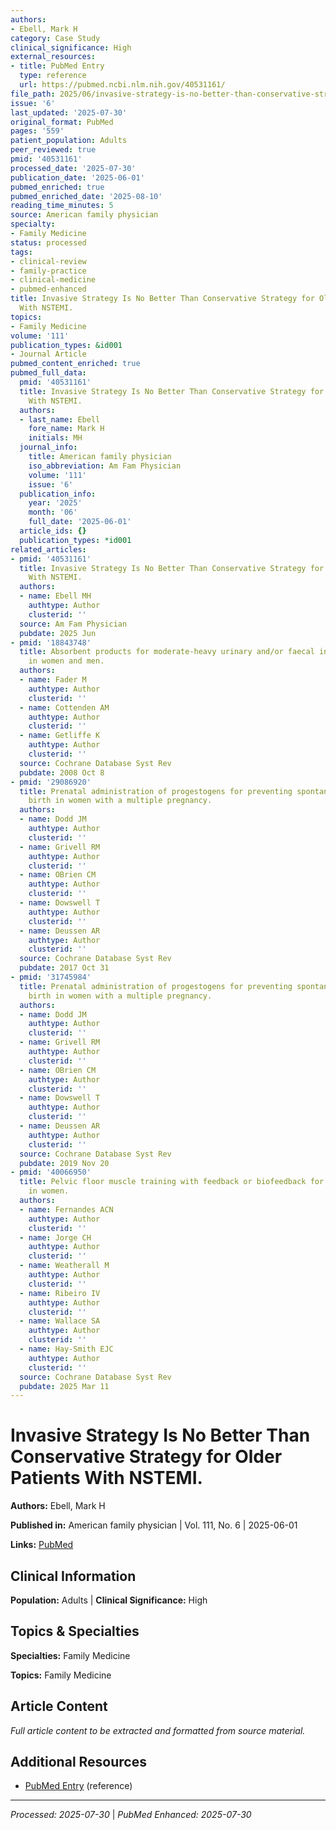```yaml
---
authors:
- Ebell, Mark H
category: Case Study
clinical_significance: High
external_resources:
- title: PubMed Entry
  type: reference
  url: https://pubmed.ncbi.nlm.nih.gov/40531161/
file_path: 2025/06/invasive-strategy-is-no-better-than-conservative-strategy-fo.md
issue: '6'
last_updated: '2025-07-30'
original_format: PubMed
pages: '559'
patient_population: Adults
peer_reviewed: true
pmid: '40531161'
processed_date: '2025-07-30'
publication_date: '2025-06-01'
pubmed_enriched: true
pubmed_enriched_date: '2025-08-10'
reading_time_minutes: 5
source: American family physician
specialty:
- Family Medicine
status: processed
tags:
- clinical-review
- family-practice
- clinical-medicine
- pubmed-enhanced
title: Invasive Strategy Is No Better Than Conservative Strategy for Older Patients
  With NSTEMI.
topics:
- Family Medicine
volume: '111'
publication_types: &id001
- Journal Article
pubmed_content_enriched: true
pubmed_full_data:
  pmid: '40531161'
  title: Invasive Strategy Is No Better Than Conservative Strategy for Older Patients
    With NSTEMI.
  authors:
  - last_name: Ebell
    fore_name: Mark H
    initials: MH
  journal_info:
    title: American family physician
    iso_abbreviation: Am Fam Physician
    volume: '111'
    issue: '6'
  publication_info:
    year: '2025'
    month: '06'
    full_date: '2025-06-01'
  article_ids: {}
  publication_types: *id001
related_articles:
- pmid: '40531161'
  title: Invasive Strategy Is No Better Than Conservative Strategy for Older Patients
    With NSTEMI.
  authors:
  - name: Ebell MH
    authtype: Author
    clusterid: ''
  source: Am Fam Physician
  pubdate: 2025 Jun
- pmid: '18843748'
  title: Absorbent products for moderate-heavy urinary and/or faecal incontinence
    in women and men.
  authors:
  - name: Fader M
    authtype: Author
    clusterid: ''
  - name: Cottenden AM
    authtype: Author
    clusterid: ''
  - name: Getliffe K
    authtype: Author
    clusterid: ''
  source: Cochrane Database Syst Rev
  pubdate: 2008 Oct 8
- pmid: '29086920'
  title: Prenatal administration of progestogens for preventing spontaneous preterm
    birth in women with a multiple pregnancy.
  authors:
  - name: Dodd JM
    authtype: Author
    clusterid: ''
  - name: Grivell RM
    authtype: Author
    clusterid: ''
  - name: OBrien CM
    authtype: Author
    clusterid: ''
  - name: Dowswell T
    authtype: Author
    clusterid: ''
  - name: Deussen AR
    authtype: Author
    clusterid: ''
  source: Cochrane Database Syst Rev
  pubdate: 2017 Oct 31
- pmid: '31745984'
  title: Prenatal administration of progestogens for preventing spontaneous preterm
    birth in women with a multiple pregnancy.
  authors:
  - name: Dodd JM
    authtype: Author
    clusterid: ''
  - name: Grivell RM
    authtype: Author
    clusterid: ''
  - name: OBrien CM
    authtype: Author
    clusterid: ''
  - name: Dowswell T
    authtype: Author
    clusterid: ''
  - name: Deussen AR
    authtype: Author
    clusterid: ''
  source: Cochrane Database Syst Rev
  pubdate: 2019 Nov 20
- pmid: '40066950'
  title: Pelvic floor muscle training with feedback or biofeedback for urinary incontinence
    in women.
  authors:
  - name: Fernandes ACN
    authtype: Author
    clusterid: ''
  - name: Jorge CH
    authtype: Author
    clusterid: ''
  - name: Weatherall M
    authtype: Author
    clusterid: ''
  - name: Ribeiro IV
    authtype: Author
    clusterid: ''
  - name: Wallace SA
    authtype: Author
    clusterid: ''
  - name: Hay-Smith EJC
    authtype: Author
    clusterid: ''
  source: Cochrane Database Syst Rev
  pubdate: 2025 Mar 11
---
```


# Invasive Strategy Is No Better Than Conservative Strategy for Older Patients With NSTEMI.

**Authors:** Ebell, Mark H

**Published in:** American family physician | Vol. 111, No. 6 | 2025-06-01

**Links:** [PubMed](https://pubmed.ncbi.nlm.nih.gov/40531161/)

## Clinical Information

**Population:** Adults | **Clinical Significance:** High

## Topics & Specialties

**Specialties:** Family Medicine

**Topics:** Family Medicine

## Article Content

*Full article content to be extracted and formatted from source material.*

## Additional Resources

- [PubMed Entry](https://pubmed.ncbi.nlm.nih.gov/40531161/) (reference)

---

*Processed: 2025-07-30* | *PubMed Enhanced: 2025-07-30*
